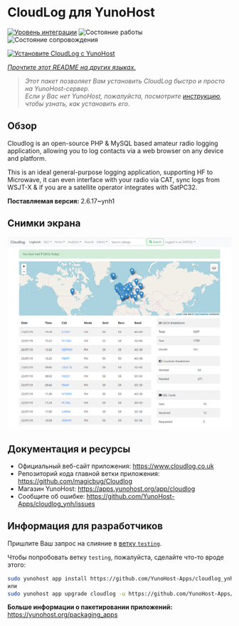<!--
Важно: этот README был автоматически сгенерирован <https://github.com/YunoHost/apps/tree/master/tools/readme_generator>
Он НЕ ДОЛЖЕН редактироваться вручную.
-->

# CloudLog для YunoHost

[![Уровень интеграции](https://apps.yunohost.org/badge/integration/cloudlog)](https://ci-apps.yunohost.org/ci/apps/cloudlog/)
![Состояние работы](https://apps.yunohost.org/badge/state/cloudlog)
![Состояние сопровождения](https://apps.yunohost.org/badge/maintained/cloudlog)

[![Установите CloudLog с YunoHost](https://install-app.yunohost.org/install-with-yunohost.svg)](https://install-app.yunohost.org/?app=cloudlog)

*[Прочтите этот README на других языках.](./ALL_README.md)*

> *Этот пакет позволяет Вам установить CloudLog быстро и просто на YunoHost-сервер.*  
> *Если у Вас нет YunoHost, пожалуйста, посмотрите [инструкцию](https://yunohost.org/install), чтобы узнать, как установить его.*

## Обзор

Cloudlog is an open-source PHP & MySQL based amateur radio logging application, allowing you to log contacts via a web browser on any device and platform.

This is an ideal general-purpose logging application, supporting HF to Microwave, it can even interface with your radio via CAT, sync logs from WSJT-X & if you are a satellite operator integrates with SatPC32.


**Поставляемая версия:** 2.6.17~ynh1

## Снимки экрана

![Снимок экрана CloudLog](./doc/screenshots/screenshot.png)

## Документация и ресурсы

- Официальный веб-сайт приложения: <https://www.cloudlog.co.uk>
- Репозиторий кода главной ветки приложения: <https://github.com/magicbug/Cloudlog>
- Магазин YunoHost: <https://apps.yunohost.org/app/cloudlog>
- Сообщите об ошибке: <https://github.com/YunoHost-Apps/cloudlog_ynh/issues>

## Информация для разработчиков

Пришлите Ваш запрос на слияние в [ветку `testing`](https://github.com/YunoHost-Apps/cloudlog_ynh/tree/testing).

Чтобы попробовать ветку `testing`, пожалуйста, сделайте что-то вроде этого:

```bash
sudo yunohost app install https://github.com/YunoHost-Apps/cloudlog_ynh/tree/testing --debug
или
sudo yunohost app upgrade cloudlog -u https://github.com/YunoHost-Apps/cloudlog_ynh/tree/testing --debug
```

**Больше информации о пакетировании приложений:** <https://yunohost.org/packaging_apps>
